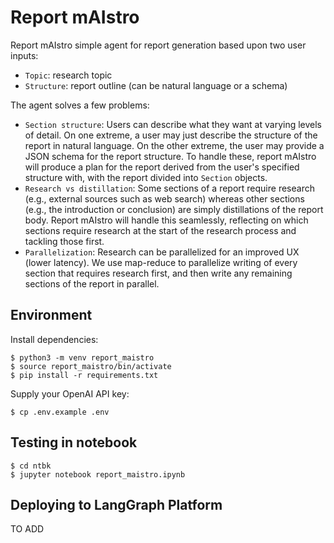 # Report mAIstro

Report mAIstro simple agent for report generation based upon two user inputs: 

* `Topic`: research topic
* `Structure`: report outline (can be natural language or a schema)

The agent solves a few problems: 

* `Section structure`: Users can describe what they want at varying levels of detail. On one extreme, a user may just describe the structure of the report in natural language. On the other extreme, the user may provide a JSON schema for the report structure. To handle these, report mAIstro will produce a plan for the report derived from the user's specified structure with, with the report divided into `Section` objects.
* `Research vs distillation`: Some sections of a report require research (e.g., external sources such as web search) whereas other sections (e.g., the introduction or conclusion) are simply distillations of the report body. Report mAIstro will handle this seamlessly, reflecting on which sections require research at the start of the research process and tackling those first.
* `Parallelization`: Research can be parallelized for an improved UX (lower latency). We use map-reduce to parallelize writing of every section that requires research first, and then write any remaining sections of the report in parallel. 

## Environment

Install dependencies:
```
$ python3 -m venv report_maistro
$ source report_maistro/bin/activate
$ pip install -r requirements.txt
```

Supply your OpenAI API key:
```
$ cp .env.example .env
```

## Testing in notebook

```
$ cd ntbk
$ jupyter notebook report_maistro.ipynb
```

## Deploying to LangGraph Platform 

TO ADD